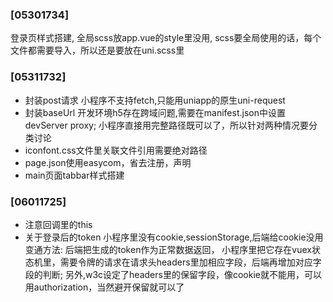 ### [05301734]
登录页样式搭建, 
全局scss放app.vue的style里没用, scss要全局使用的话，每个文件都需要导入，所以还是要放在uni.scss里
### [05311732]
- 封装post请求
  小程序不支持fetch,只能用uniapp的原生uni-request
- 封装baseUrl
  开发环境h5存在跨域问题,需要在manifest.json中设置devServer proxy; 小程序直接用完整路径既可以了，所以针对两种情况要分类讨论
- iconfont.css文件里关联文件引用需要绝对路径	
- page.json使用easycom，省去注册，声明
- main页面tabbar样式搭建
### [06011725]
- 注意回调里的this
- 关于登录后的token
  小程序里没有cookie,sessionStorage,后端给cookie没用
  变通方法: 后端把生成的token作为正常数据返回，
	小程序里把它存在vuex状态机里，需要令牌的请求在请求头headers里加相应字段，后端再增加对应字段的判断;
	另外,w3c设定了headers里的保留字段，像cookie就不能用，可以用authorization，当然避开保留就可以了
	